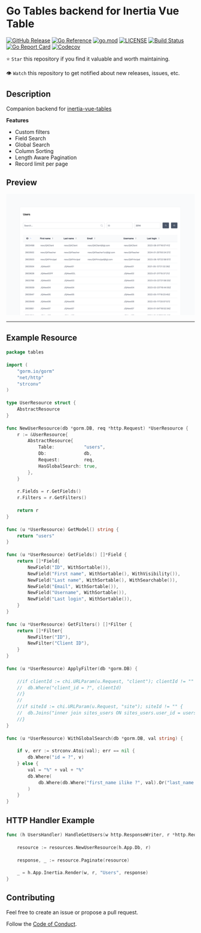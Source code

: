 # Go Tables backend for Inertia Vue Table

[![GitHub Release](https://img.shields.io/github/v/release/humweb/go-tables)](https://github.com/humweb/go-tables/releases)
[![Go Reference](https://pkg.go.dev/badge/github.com/humweb/go-tables.svg)](https://pkg.go.dev/github.com/humweb/go-tables)
[![go.mod](https://img.shields.io/github/go-mod/go-version/humweb/go-tables)](go.mod)
[![LICENSE](https://img.shields.io/github/license/humweb/go-tables)](LICENSE)
[![Build Status](https://img.shields.io/github/actions/workflow/status/humweb/go-tables/build.yml?branch=main)](https://github.com/humweb/go-tables/actions?query=workflow%3Abuild+branch%3Amain)
[![Go Report Card](https://goreportcard.com/badge/github.com/humweb/go-tables)](https://goreportcard.com/report/github.com/humweb/go-tables)
[![Codecov](https://codecov.io/gh/humweb/go-tables/branch/main/graph/badge.svg)](https://codecov.io/gh/humweb/go-tables)

⭐ `Star` this repository if you find it valuable and worth maintaining.

👁 `Watch` this repository to get notified about new releases, issues, etc.

## Description

Companion backend for [inertia-vue-tables](https://humweb.github.io/inertia-vue-table/guide/getting-started.html)

**Features**
* Custom filters
* Field Search
* Global Search
* Column Sorting
* Length Aware Pagination
* Record limit per page

## Preview
<img src=".pages/preview.png">

<br>

---

## Example Resource

```go
package tables

import (
	"gorm.io/gorm"
	"net/http"
	"strconv"
)

type UserResource struct {
	AbstractResource
}

func NewUserResource(db *gorm.DB, req *http.Request) *UserResource {
	r := &UserResource{
		AbstractResource{
			Table:           "users",
			Db:              db,
			Request:         req,
			HasGlobalSearch: true,
		},
	}

	r.Fields = r.GetFields()
	r.Filters = r.GetFilters()

	return r
}

func (u *UserResource) GetModel() string {
	return "users"
}

func (u *UserResource) GetFields() []*Field {
	return []*Field{
		NewField("ID", WithSortable()),
		NewField("First name", WithSortable(), WithVisibility()),
		NewField("Last name", WithSortable(), WithSearchable()),
		NewField("Email", WithSortable()),
		NewField("Username", WithSortable()),
		NewField("Last login", WithSortable()),
	}
}

func (u *UserResource) GetFilters() []*Filter {
	return []*Filter{
		NewFilter("ID"),
		NewFilter("Client ID"),
	}
}

func (u *UserResource) ApplyFilter(db *gorm.DB) {

	//if clientId := chi.URLParam(u.Request, "client"); clientId != "" {
	//	db.Where("client_id = ?", clientId)
	//}
	//
	//if siteId := chi.URLParam(u.Request, "site"); siteId != "" {
	//	db.Joins("inner join sites_users ON sites_users.user_id = users.id").Where("sites_users.site_id = ?", siteId)
	//}
}

func (u *UserResource) WithGlobalSearch(db *gorm.DB, val string) {

	if v, err := strconv.Atoi(val); err == nil {
		db.Where("id = ?", v)
	} else {
		val = "%" + val + "%"
		db.Where(
			db.Where(db.Where("first_name ilike ?", val).Or("last_name ilike ?", val).Or("email ilike ?", val)),
		)
	}
}

```

## HTTP Handler Example
```go
func (h UsersHandler) HandleGetUsers(w http.ResponseWriter, r *http.Request) {

	resource := resources.NewUserResource(h.App.Db, r)
	
	response, _ := resource.Paginate(resource)

	_ = h.App.Inertia.Render(w, r, "Users", response)
}

```

## Contributing

Feel free to create an issue or propose a pull request.

Follow the [Code of Conduct](CODE_OF_CONDUCT.md).
